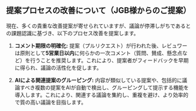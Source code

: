 ## 提案プロセスの改善について（JGB様からのご提案）

現在、多くの貴重な改善提案が寄せられていますが、議論が停滞しがちであるとの課題認識に基づき、以下のプロセス改善を提案します。

1.  **コメント期限の明確化:**
    提案（プルリクエスト）が行われた後、レビュワーは原則として**5営業日以内**に何らかの一次コメント（質問、賛成、懸念点など）を行うことを推奨します。これにより、提案者がフィードバックを早期に得られ、議論の活性化を促します。

2.  **AIによる関連提案のグルーピング:**
    内容が類似している提案や、包括的に議論すべき複数の提案をAIが自動で検出し、グルーピングして提示する機能を導入します。これにより、関連する議論を集約し、重複を避け、より効率的で質の高い議論を目指します。